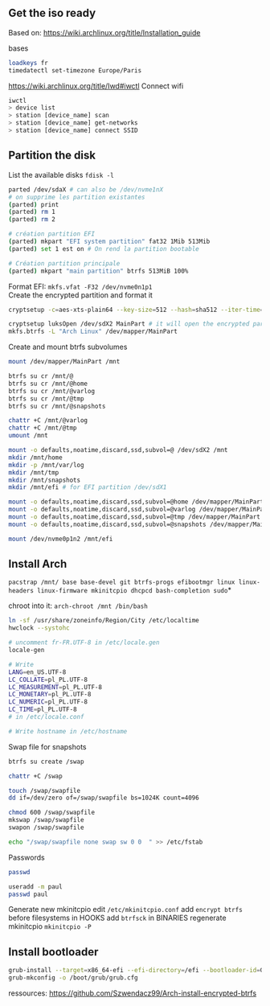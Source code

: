 ## Get the iso ready

Based on: https://wiki.archlinux.org/title/Installation_guide

bases
```bash
loadkeys fr
timedatectl set-timezone Europe/Paris
```

https://wiki.archlinux.org/title/Iwd#iwctl
Connect wifi
```bash
iwctl
> device list
> station [device_name] scan
> station [device_name] get-networks
> station [device_name] connect SSID
```

## Partition the disk

List the available disks `fdisk -l`

```bash
parted /dev/sdaX # can also be /dev/nvme1nX
# on supprime les partition existantes
(parted) print
(parted) rm 1
(parted) rm 2

# création partition EFI
(parted) mkpart "EFI system partition" fat32 1Mib 513Mib
(parted) set 1 est on # On rend la partition bootable

# Création partition principale
(parted) mkpart "main partition" btrfs 513MiB 100%
```

Format EFI: `mkfs.vfat -F32 /dev/nvme0n1p1`  
Create the encrypted partition and format it 
```bash
cryptsetup -c=aes-xts-plain64 --key-size=512 --hash=sha512 --iter-time=3000 --pbkdf=pbkdf2 --use-random luksFormat --type=luks1 /dev/sdX2  

cryptsetup luksOpen /dev/sdX2 MainPart # it will open the encrypted partition
mkfs.btrfs -L "Arch Linux" /dev/mapper/MainPart  
```
Create and mount btrfs subvolumes
```bash
mount /dev/mapper/MainPart /mnt

btrfs su cr /mnt/@  
btrfs su cr /mnt/@home  
btrfs su cr /mnt/@varlog
btrfs su cr /mnt/@tmp  
btrfs su cr /mnt/@snapshots  

chattr +C /mnt/@varlog
chattr +C /mnt/@tmp  
umount /mnt  

mount -o defaults,noatime,discard,ssd,subvol=@ /dev/sdX2 /mnt  
mkdir /mnt/home  
mkdir -p /mnt/var/log  
mkdir /mnt/tmp  
mkdir /mnt/snapshots  
mkdir /mnt/efi # for EFI partition /dev/sdX1  

mount -o defaults,noatime,discard,ssd,subvol=@home /dev/mapper/MainPart /mnt/home
mount -o defaults,noatime,discard,ssd,subvol=@varlog /dev/mapper/MainPart /mnt/var/log
mount -o defaults,noatime,discard,ssd,subvol=@tmp /dev/mapper/MainPart /mnt/tmp
mount -o defaults,noatime,discard,ssd,subvol=@snapshots /dev/mapper/MainPart /mnt/snapshots

mount /dev/nvme0p1n2 /mnt/efi
```

## Install Arch
`pacstrap /mnt/ base base-devel git btrfs-progs efibootmgr linux linux-headers linux-firmware mkinitcpio dhcpcd bash-completion sudo`*

chroot into it: `arch-chroot /mnt /bin/bash`

```bash
ln -sf /usr/share/zoneinfo/Region/City /etc/localtime
hwclock --systohc

# uncomment fr-FR.UTF-8 in /etc/locale.gen
locale-gen

# Write
LANG=en_US.UTF-8
LC_COLLATE=pl_PL.UTF-8
LC_MEASUREMENT=pl_PL.UTF-8
LC_MONETARY=pl_PL.UTF-8
LC_NUMERIC=pl_PL.UTF-8
LC_TIME=pl_PL.UTF-8
# in /etc/locale.conf

# Write hostname in /etc/hostname
```

Swap file for snapshots
```bash
btrfs su create /swap

chattr +C /swap

touch /swap/swapfile  
dd if=/dev/zero of=/swap/swapfile bs=1024K count=4096  

chmod 600 /swap/swapfile  
mkswap /swap/swapfile  
swapon /swap/swapfile  

echo "/swap/swapfile none swap sw 0 0  " >> /etc/fstab
```

Passwords
```bash
passwd

useradd -m paul
passwd paul
```

Generate new mkinitcpio
edit `/etc/mkinitcpio.conf`
add `encrypt btrfs` before filesystems in HOOKS
add `btrfsck` in BINARIES
regenerate mkinitcpio `mkinitcpio -P`

## Install bootloader
```bash
grub-install --target=x86_64-efi --efi-directory=/efi --bootloader-id=GRUB  
grub-mkconfig -o /boot/grub/grub.cfg  
```
ressources: https://github.com/Szwendacz99/Arch-install-encrypted-btrfs
